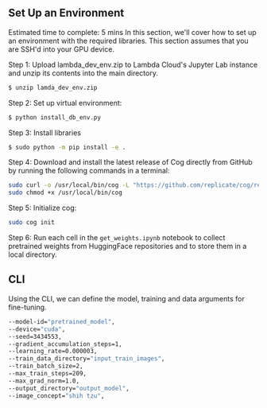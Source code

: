 ## Set Up an Environment
Estimated time to complete: 5 mins
In this section, we'll cover how to set up an environment with the required libraries. This section assumes that you are SSH'd into your GPU device.

Step 1: Upload lambda_dev_env.zip to Lambda Cloud's Jupyter Lab instance and unzip its contents into the main directory.
```bash
$ unzip lamda_dev_env.zip
```

Step 2: Set up virtual environment:
```bash
$ python install_db_env.py
```

Step 3: Install libraries
```bash
$ sudo python -m pip install -e .
```
Step 4: Download and install the latest release of Cog directly from GitHub by running the following commands in a terminal:

```bash
sudo curl -o /usr/local/bin/cog -L "https://github.com/replicate/cog/releases/latest/download/cog_$(uname -s)_$(uname -m)"
sudo chmod +x /usr/local/bin/cog
```
Step 5: Initialize cog:
```bash
sudo cog init
```
Step 6: Run each cell in the `get_weights.ipynb` notebook to collect pretrained weights from HuggingFace repositories and to store them in a local directory.

## CLI
Using the CLI, we can define the model, training and data arguments for fine-tuning.
```bash
--model-id="pretrained_model",
--device="cuda",
--seed=3434553,
--gradient_accumulation_steps=1,
--learning_rate=0.000003,
--train_data_directory="input_train_images",
--train_batch_size=2,
--max_train_steps=209,
--max_grad_norm=1.0,
--output_directory="output_model",
--image_concept="shih tzu",
```